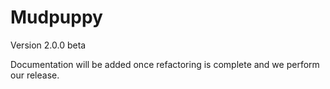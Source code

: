 Mudpuppy
=========
Version 2.0.0 beta

Documentation will be added once refactoring is complete and we perform our release.